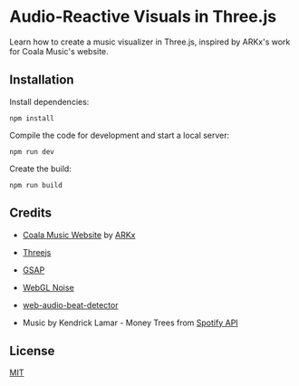 # Audio-Reactive Visuals in Three.js

Learn how to create a music visualizer in Three.js, inspired by ARKx's work for Coala Music's website.

<!-- ![Audio Reactive Particles](https://tympanus.net/codrops/wp-content/uploads/2023/12/feature_particles-visualizer_high.gif)

[Article on Codrops](https://tympanus.net/codrops/?p=74700)

[Demo](https://tympanus.net/Tutorials/ParticlesMusicVisualizer/) -->

## Installation

Install dependencies:

```
npm install
```

Compile the code for development and start a local server:

```
npm run dev
```

Create the build:

```
npm run build
```

## Credits

- [Coala Music Website](https://coalamusic.com/) by [ARKx](https://arkx.cc)
<!-- - [FBO Particles](https://www.youtube.com/watch?v=oLH00MXTqNg) by Yuri Artiukh -->
- [Threejs](https://threejs.org/)
- [GSAP](https://gsap.com/)
- [WebGL Noise](https://github.com/ashima/webgl-noise)
- [web-audio-beat-detector](https://github.com/chrisguttandin/web-audio-beat-detector)

- Music by Kendrick Lamar - Money Trees from [Spotify API](https://developer.spotify.com/documentation/web-api/reference/get-track)

<!-- ## Misc

Follow Tiago: [Instagram](https://instagram.com/tgcnzn), [Twitter](https://twitter.com/tgcnzn), [GitHub](https://github.com/tgcnzn), [Linkedin](https://www.linkedin.com/in/tcanzian/)

Follow ARKx: [Website](https://arkx.cc), [Instagram](https://instagram.com/arkx_cc), [Twitter](https://twitter.com/arkx_cc), [Linkedin](https://www.linkedin.com/company/arkx/)

Follow Codrops: [Twitter](http://www.twitter.com/codrops), [Facebook](http://www.facebook.com/codrops), [GitHub](https://github.com/codrops), [Instagram](https://www.instagram.com/codropsss/) -->

## License

[MIT](LICENSE)

<!-- Made with :blue_heart: by [Codrops](http://www.codrops.com) -->
